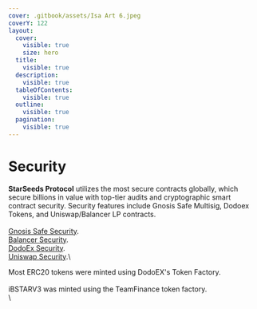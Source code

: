 ```yaml
---
cover: .gitbook/assets/Isa Art 6.jpeg
coverY: 122
layout:
  cover:
    visible: true
    size: hero
  title:
    visible: true
  description:
    visible: true
  tableOfContents:
    visible: true
  outline:
    visible: true
  pagination:
    visible: true
---
```


# Security

**StarSeeds Protocol** utilizes the most secure contracts globally, which secure billions in value with top-tier audits and cryptographic smart contract security. Security features include Gnosis Safe Multisig, Dodoex Tokens, and Uniswap/Balancer LP contracts.\
\
[Gnosis Safe Security](https://blog.openzeppelin.com/gnosis-multisig-wallet-audit-d702ff0e2b1e).\
[Balancer Security](https://docs.balancer.fi/reference/contracts/security.html).\
[DodoEx Security](https://docs.dodoex.io/en/home/security).\
[Uniswap Security](https://docs.uniswap.org/contracts/v2/concepts/advanced-topics/security).\


Most ERC20 tokens were minted using DodoEX's Token Factory. \
\
iBSTARV3 was minted using the TeamFinance token factory. \
\
